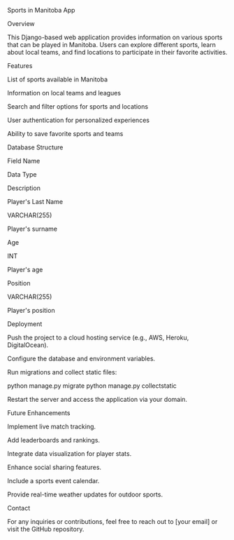 Sports in Manitoba App

Overview

This Django-based web application provides information on various sports that can be played in Manitoba. Users can explore different sports, learn about local teams, and find locations to participate in their favorite activities.

Features

List of sports available in Manitoba

Information on local teams and leagues

Search and filter options for sports and locations

User authentication for personalized experiences

Ability to save favorite sports and teams

Database Structure

Field Name

Data Type

Description

Player's Last Name

VARCHAR(255)

Player's surname

Age

INT

Player's age

Position

VARCHAR(255)

Player's position

Deployment

Push the project to a cloud hosting service (e.g., AWS, Heroku, DigitalOcean).

Configure the database and environment variables.

Run migrations and collect static files:

python manage.py migrate
python manage.py collectstatic

Restart the server and access the application via your domain.

Future Enhancements

Implement live match tracking.

Add leaderboards and rankings.

Integrate data visualization for player stats.

Enhance social sharing features.

Include a sports event calendar.

Provide real-time weather updates for outdoor sports.

Contact

For any inquiries or contributions, feel free to reach out to [your email] or visit the GitHub repository.
